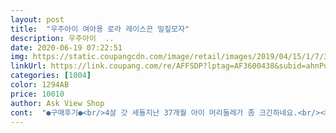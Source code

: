 ```yaml
---
layout: post 
title:  "우주아이 여아용 로라 레이스끈 밀짚모자" 
description: 우주아이  ..
date: 2020-06-19 07:22:51 
img: https://static.coupangcdn.com/image/retail/images/2019/04/15/1/7/3057b2e6-63c0-425e-aebe-798661b2cbb7.jpg 
linkUrl: https://link.coupang.com/re/AFFSDP?lptag=AF3600438&subid=ahnPublicAsk&pageKey=210128015&itemId=625748376&vendorItemId=4643215922&traceid=V0-113-002a3399eaba7fd0 
categories: [1004] 
color: 1294AB 
price: 10010 
author: Ask View Shop 
cont:  "●구매후기●<br/>4살 갓 세돌지난 37개월 아이 머리둘레가 좀 크긴하네요.<br/><br/>8살 머리둘레 1프로<br/>그리고 챙 끝에 철사가 들어가 있어서 원하는 형태로<br/>내돈내산 후기♥<br/>두피가 너무 습할것같지않아용<br/>만들어 쓸 수가 있으니 아이들이 되게 편할 것 같아요<br/>머리가 너무 작은 아이인데 머리를 높게 묶고 써도<br/>밀짚이라 구멍 사이사이로 통풍이 잘 돼서<br/>바람불면 모자가 자꾸 날아가서 끈 있는걸 선호하는데<br/>밥먹다 내복바람으로 착용샷 찍어봤네요^^;;;;<br/>아침밥먹다가 로켓배송이 와서ㅋㅋㅋㅋㅋ<br/>안에 둘레를 조절하는 끈이있어 줄일수있어 다행이에요.<br/><br/>암튼 끈도 튼튼하고 단순하지 않아 너무너무 러블리하넹효<br/>원피스에도 잘 어울릴 것 같네요<br/>작지않아요! 아주 잘 맞습니당^^<br/>전체적으로 만족해요 아이도 예쁘다고 좋아하네요<br/>특히 아이들은... <br/> 필수여야 할 것 같아요ㅠㅠㅠㅠㅠ<br/>한 2만원짜리 같은데 저렴하게 잘 샀어요ㅋㅋ 잘 쓸게요!<br/>화면하고 같아요.<br/> 여름에 아이 씌우고싶어샀는데  7세아이 딱맞고 이쁘네요.<br/><br/>" 
---
```

